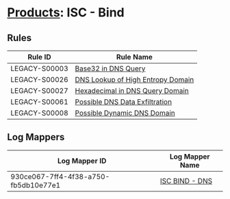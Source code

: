 # [Products](README.md): ISC - Bind

## Rules

|Rule ID|Rule Name|
|----|----|
|LEGACY-S00003|[Base32 in DNS Query](../rules/LEGACY-S00003.md)|
|LEGACY-S00026|[DNS Lookup of High Entropy Domain](../rules/LEGACY-S00026.md)|
|LEGACY-S00027|[Hexadecimal in DNS Query Domain](../rules/LEGACY-S00027.md)|
|LEGACY-S00061|[Possible DNS Data Exfiltration](../rules/LEGACY-S00061.md)|
|LEGACY-S00008|[Possible Dynamic DNS Domain](../rules/LEGACY-S00008.md)|


## Log Mappers

|Log Mapper ID|Log Mapper Name|
|----|----|
|930ce067-7ff4-4f38-a750-fb5db10e77e1|[ISC BIND - DNS](../mappings/930ce067-7ff4-4f38-a750-fb5db10e77e1.md)|


